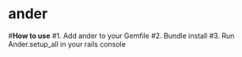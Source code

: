 # ander
#**How to use**
#1. Add ander to your Gemfile
#2. Bundle install
#3. Run Ander.setup_all in your rails console
